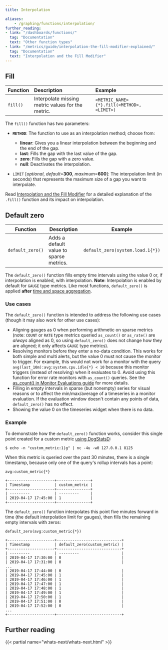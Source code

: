 ```yaml
---
title: Interpolation

aliases:
    - /graphing/functions/interpolation/
further_reading:
- link: "/dashboards/functions/"
  tag: "Documentation"
  text: "Other function types"
- link: "/metrics/guide/interpolation-the-fill-modifier-explained/"
  tag: "Documentation"
  text: "Interpolation and the Fill Modifier"
---
```


## Fill

| Function | Description                                       | Example                                    |
| :----    | :-------                                          | :---------                                 |
| `fill()` | Interpolate missing metric values for the metric. | `<METRIC_NAME>{*}.fill(<METHOD>, <LIMIT>)` |

The `fill()` function has two parameters:

* **`METHOD`**: The function to use as an interpolation method; choose from:
    * **linear**: Gives you a linear interpolation between the beginning and the end of the gap.
    * **last**: Fills the gap with the last value of the gap.
    * **zero**: Fills the gap with a zero value.
    * **null**: Deactivates the interpolation.

* `LIMIT` [*optional*, *default*=**300**, *maximum*=**600**]: The interpolation limit (in seconds) that represents the maximum size of a gap you want to interpolate.

Read [Interpolation and the Fill Modifier][1] for a detailed explanation of the `.fill()` function and its impact on interpolation.

## Default zero

| Function         | Description                             | Example                          |
| ---------------- | --------------------------------------- | -------------------------------- |
| `default_zero()` | Adds a default value to sparse metrics. | `default_zero(system.load.1{*})` |

The `default_zero()` function fills empty time intervals using the value 0 or, if interpolation is enabled, with interpolation. **Note**: Interpolation is enabled by default for `GAUGE` type metrics. Like most functions, `default_zero()` is applied **after** [time and space aggregation][2].

### Use cases

The `default_zero()` function is intended to address the following use cases (though it may also work for other use cases):

- Aligning gauges as 0 when performing arithmetic on sparse metrics (note: `COUNT` or `RATE` type metrics queried `as_count()` or `as_rate()` are _always_ aligned as 0, so using `default_zero()` does not change how they are aligned; it only affects `GAUGE` type metrics).
- Resolving monitors before they enter a no-data condition. This works for both simple and multi alerts, but the value 0 must not cause the monitor to trigger. For example, this would not work for a monitor with the query `avg(last_10m):avg:system.cpu.idle{*} < 10` because this monitor triggers (instead of resolving) when it evaluates to 0. Avoid using this function for error rate monitors with `as_count()` queries. See the [as_count() in Monitor Evaluations guide][3] for more details.
- Filling in empty intervals in sparse (but nonempty) series for visual reasons or to affect the min/max/average of a timeseries in a monitor evaluation. If the evaluation window doesn't contain any points of data, `default_zero()` has no effect.
- Showing the value 0 on the timeseries widget when there is no data.

### Example

To demonstrate how the `default_zero()` function works, consider this single point created for a custom metric [using DogStatsD][4]:

```text
$ echo -n "custom_metric:1|g" | nc -4u -w0 127.0.0.1 8125
```

When this metric is queried over the past 30 minutes, there is a single timestamp, because only one of the query's rollup intervals has a point:

```text
avg:custom_metric{*}

+---------------------+---------------+
| Timestamp           | custom_metric |
+---------------------+---------------+
| ---------           | ---------     |
| 2019-04-17 17:45:00 | 1             |
+---------------------+---------------+
```

The `default_zero()` function interpolates this point five minutes forward in time (the default interpolation limit for gauges), then fills the remaining empty intervals with zeros:

```text
default_zero(avg:custom_metric{*})

+---------------------+-----------------------------+
| Timestamp           | default_zero(custom_metric) |
+---------------------+-----------------------------+
| ---------           | ---------                   |
| 2019-04-17 17:30:00 | 0                           |
| 2019-04-17 17:31:00 | 0                           |
...
| 2019-04-17 17:44:00 | 0                           |
| 2019-04-17 17:45:00 | 1                           |
| 2019-04-17 17:46:00 | 1                           |
| 2019-04-17 17:47:00 | 1                           |
| 2019-04-17 17:48:00 | 1                           |
| 2019-04-17 17:49:00 | 1                           |
| 2019-04-17 17:50:00 | 1                           |
| 2019-04-17 17:51:00 | 0                           |
| 2019-04-17 17:52:00 | 0                           |
...
+---------------------+-----------------------------+
```

## Further reading

{{< partial name="whats-next/whats-next.html" >}}

[1]: /metrics/guide/interpolation-the-fill-modifier-explained/
[2]: /dashboards/functions/#add-a-function
[3]: /monitors/guide/as-count-in-monitor-evaluations/
[4]: /metrics/
